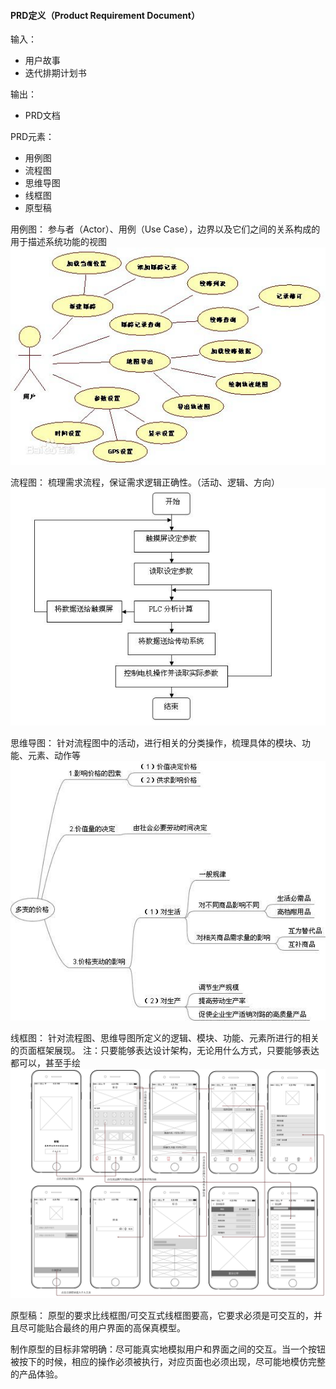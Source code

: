 #### PRD定义（Product Requirement Document）

输入：
* 用户故事
* 迭代排期计划书

输出：
* PRD文档

PRD元素：
* 用例图
* 流程图
* 思维导图
* 线框图
* 原型稿

用例图：
参与者（Actor）、用例（Use Case），边界以及它们之间的关系构成的用于描述系统功能的视图
![](/assets/user_case.jpg)

流程图：
梳理需求流程，保证需求逻辑正确性。（活动、逻辑、方向）
![](/assets/flow_chart.jpeg)

思维导图：
针对流程图中的活动，进行相关的分类操作，梳理具体的模块、功能、元素、动作等
![](/assets/mind_map.jpeg)

线框图：
针对流程图、思维导图所定义的逻辑、模块、功能、元素所进行的相关的页面框架展现。
注：只要能够表达设计架构，无论用什么方式，只要能够表达都可以，甚至手绘
![](/assets/line_drawing.jpeg)

原型稿：
原型的要求比线框图/可交互式线框图要高，它要求必须是可交互的，并且尽可能贴合最终的用户界面的高保真模型。

制作原型的目标非常明确：尽可能真实地模拟用户和界面之间的交互。当一个按钮被按下的时候，相应的操作必须被执行，对应页面也必须出现，尽可能地模仿完整的产品体验。